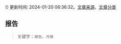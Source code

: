 :alarm_clock: 更新时间: 2024-01-20 06:36:32。[文章来源](/README.md)、[文章分类](/TAGS.md)

## 报告


> 关键字：`报告`、`月报`



